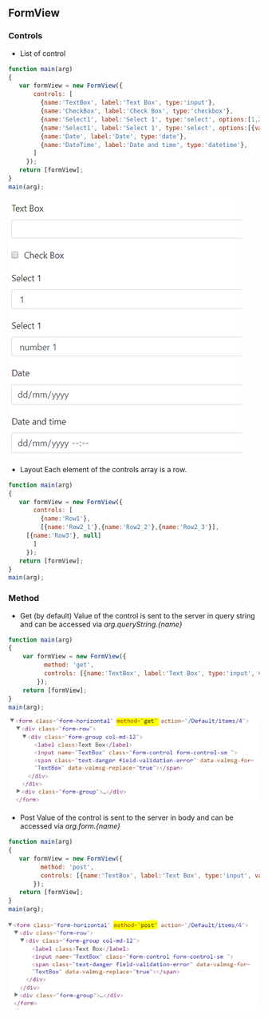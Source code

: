 ## FormView

### Controls
- List of control
 ```javascript
function main(arg)
{
  	var formView = new FormView({
      	controls: [
          {name:'TextBox', label:'Text Box', type:'input'},
          {name:'CheckBox', label:'Check Box', type:'checkbox'},
          {name:'Select1', label:'Select 1', type:'select', options:[1,2,3]},
          {name:'Select1', label:'Select 1', type:'select', options:[{value:1, text:'number 1'},{value:2, text:'number 2'},{value:3, text:'number 3'}]},
          {name:'Date', label:'Date', type:'date'},
          {name:'DateTime', label:'Date and time', type:'datetime'},
        ]
      });
	return [formView];
}
main(arg);
```
![Image of Yaktocat](images/FormView_Controls.PNG)
- Layout
Each element of the controls array is a row.
 ```javascript
function main(arg)
{
  	var formView = new FormView({
      	controls: [
          {name:'Row1'},
          [{name:'Row2_1'},{name:'Row2_2'},{name:'Row2_3'}],
	  [{name:'Row3'}, null]
        ]
      });
	return [formView];
}
main(arg);
```

### Method
- Get (by default)
Value of the control is sent to the server in query string and can be accessed via *arg.queryString.{name}*
```javascript
function main(arg)
{
  	var formView = new FormView({
      	  method: 'get',
      	  controls: [{name:'TextBox', label:'Text Box', type:'input', value:arg.queryString.TextBox}]
        });
	return [formView];
}
main(arg);
```
![Image of Yaktocat](images/FormView_Method_Get.PNG)

- Post
Value of the control is sent to the server in body and can be accessed via *arg.form.{name}*
 ```javascript
function main(arg)
{
  	var formView = new FormView({
      	  method: 'post',
      	  controls: [{name:'TextBox', label:'Text Box', type:'input', value:arg.form.TextBox}]
        });
	return [formView];
}
main(arg);
```
![Image of Yaktocat](images/FormView_Method_Post.PNG)
